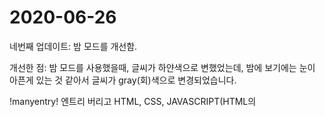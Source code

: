 # 2020-06-26
네번째 업데이트: 밤 모드를 개선함.

개선한 점: 밤 모드를 사용했을때, 글씨가 하얀색으로 변했었는데,
밤에 보기에는 눈이 아픈게 있는 것 같아서 글씨가 gray(회)색으로 변경되었습니다.

!manyentry!
엔트리 버리고 HTML, CSS, JAVASCRIPT(HTML의 <script>태그와 <input> 태그의 OnClick) 배우는 중입니다.
  
  (참고로 실제로 사용하라고 있는 것이 아닙니다.
    배운걸 직접 해보는 식으로 제작하고 있습니다.)
